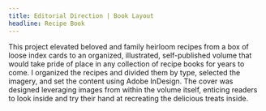 ```yaml
---
title: Editorial Direction | Book Layout
headline: Recipe Book
---
```


This project elevated beloved and family heirloom recipes from a box of loose index cards to an organized, illustrated, self-published volume that would take pride of place in any collection of recipe books for years to come. I organized the recipes and divided them by type, selected the imagery, and set the content using Adobe InDesign. The cover was designed leveraging images from within the volume itself, enticing readers to look inside and try their hand at recreating the delicious treats inside.
